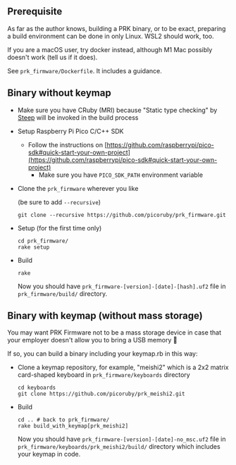 ## Prerequisite

As far as the author knows, building a PRK binary, or to be exact, preparing a build environment can be done in only Linux. WSL2 should work, too.

If you are a macOS user, try docker instead, although M1 Mac possibly doesn't work (tell us if it does).

See `prk_firmware/Dockerfile`. It includes a guidance.

## Binary without keymap

- Make sure you have CRuby (MRI) because "Static type checking" by [Steep](https://github.com/soutaro/steep) will be invoked in the build process

- Setup Raspberry Pi Pico C/C++ SDK

  - Follow the instructions on [https://github.com/raspberrypi/pico-sdk#quick-start-your-own-project](https://github.com/raspberrypi/pico-sdk#quick-start-your-own-project)
    - Make sure you have `PICO_SDK_PATH` environment variable


- Clone the `prk_firmware` wherever you like

    (be sure to add `--recursive`)

    ```
    git clone --recursive https://github.com/picoruby/prk_firmware.git
    ```

- Setup (for the first time only)

    ```
    cd prk_firmware/
    rake setup
    ```

- Build

    ```
    rake
    ```

    Now you should have `prk_firmware-[version]-[date]-[hash].uf2` file in `prk_firmware/build/` directory.

## Binary with keymap (without mass storage)

You may want PRK Firmware not to be a mass storage device in case that your employer doesn't allow you to bring a USB memory 🙈

If so, you can build a binary including your keymap.rb in this way:

- Clone a keymap repository, for example, "meishi2" which is a 2x2 matrix card-shaped keyboard in `prk_firmware/keyboards` directory

    ```
    cd keyboards
    git clone https://github.com/picoruby/prk_meishi2.git
    ```

- Build

    ```
    cd .. # back to prk_firmware/
    rake build_with_keymap[prk_meishi2]
    ```

    Now you should have `prk_firmware-[version]-[date]-no_msc.uf2` file in `prk_firmware/keyboards/prk_meishi2/build/` directory which includes your keymap in code.

